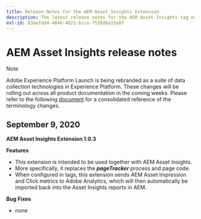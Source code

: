 ```yaml
---
title: Release Notes for the AEM Asset Insights Extension
description: The latest release notes for the AEM Asset Insights tag extension in Adobe Experience Platform.
exl-id: 83aefdd4-4846-4621-bcce-7526dba11e8f
---
```

# AEM Asset Insights release notes

>[!NOTE]
>
>Adobe Experience Platform Launch is being rebranded as a suite of data collection technologies in Experience Platform. These changes will be rolling out across all product documentation in the coming weeks. Please refer to the following [document](../../../launch-term-updates.md) for a consolidated reference of the terminology changes.

## September 9, 2020

**AEM Asset Insights Extension 1.0.3**

**Features**

- This extension is intended to be used together with AEM Asset Insights.
- More specifically, it replaces the ***pageTracker*** process and page code.
- When configured in tags, this extension sends AEM Asset Impression and Click metrics to Adobe Analytics, which will then automatically be imported back into the Asset Insights reports in AEM.

**Bug Fixes**

- none

